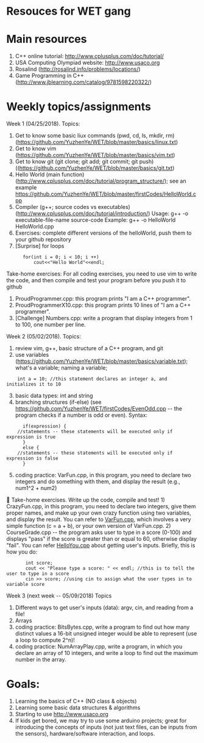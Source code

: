 # Resouces for WET gang

# Main resources
  1) C++ online tutorial: http://www.cplusplus.com/doc/tutorial/
  2) USA Computing Olympiad website: http://www.usaco.org
  3) Rosalind (http://rosalind.info/problems/locations/)
  4) Game Programming in C++ (http://www.jblearning.com/catalog/9781598220322/)

# Weekly topics/assignments
Week 1 (04/25/2018). 
  Topics:
   1) Get to know some basic liux commands (pwd, cd, ls, mkdir, rm) (https://github.com/YuzhenYe/WET/blob/master/basics/linux.txt)
   2) Get to know vim (https://github.com/YuzhenYe/WET/blob/master/basics/vim.txt)
   3) Get to know git (git clone; git add; git commit; git push) ((https://github.com/YuzhenYe/WET/blob/master/basics/git.txt)
   4) Hello World (main function) (http://www.cplusplus.com/doc/tutorial/program_structure/); see an example https://github.com/YuzhenYe/WET/blob/master/firstCodes/HelloWorld.cpp
   5) Compiler (g++; source codes vs executables) (http://www.cplusplus.com/doc/tutorial/introduction/)
      Usage: g++ -o executable-file-name source-code
      Example: g++ -o HelloWorld HelloWorld.cpp
   6) Exercises: complete different versions of the helloWorld, push them to your github repository
   7) [Surprise] for loops
```
      for(int i = 0; i < 10; i ++) 
          cout<<"Hello World"<<endl;
```
  Take-home exercises:
   For all coding exercises, you need to use vim to write the code, and then compile and test your program before you push it to github
   1) ProudProgrammer.cpp:  this program prints "I am a C++ programmer".
   2) ProudProgrammerX10.cpp: this program prints 10 lines of "I am a C++ programmer".
   3) [Challenge] Numbers.cpp: write a program that display integers from 1 to 100, one number per line.

Week 2 (05/02/2018).
  Topics:
   1) review vim, g++, basic structure of a C++ program, and git
   2) use variables (https://github.com/YuzhenYe/WET/blob/master/basics/variable.txt);
      what's a variable; naming a variable; 
```
	int a = 10; //this statement declares an integer a, and initializes it to 10
```
   3) basic data types: int and string
   4) branching structures (if-else) (see https://github.com/YuzhenYe/WET/firstCodes/EvenOdd.cpp -- the program checks if a number is odd or even).
      Syntax:
```
      if(expression) {
	//statements -- these statements will be executed only if expression is true
      }
      else {
	//statements -- these statements will be executed only if expression is false
      }
```
   5) coding practice: VarFun.cpp, in this program, you need to declare two integers and do something with them, and display the result (e.g., num1^2 + num2)

  :panda_face: Take-home exercises. Write up the code, compile and test!
    1) CrazyFun.cpp, in this program, you need to declare two integers, give them proper names, and make up your own crazy function using two variables, and display the result. You can refer to [VarFun.cpp](https://github.com/YuzhenYe/WET/blob/master/firstCodes/VarFun.cpp), which involves a very simple function (c = a + b), or your own version of VarFun.cpp. 
    2) CourseGrade.cpp -- the program asks user to type in a score (0-100) and displays "pass" if the score is greater than or equal to 60, otherwise display "fail". You can refer [HelloYou.cpp](https://github.com/YuzhenYe/WET/blob/master/firstCodes/HelloYou.cpp) about getting user's inputs. Briefly, this is how you do: 

``` 
       int score;
       cout << "Please type a score: " << endl; //this is to tell the user to type in a score 
       cin >> score; //using cin to assign what the user types in to variable score 
```

Week 3 (next week -- 05/09/2018)
  Topics
   1) Different ways to get user's inputs (data): argv, cin, and reading from a file!
   2) Arrays
   3) coding practice: BitsBytes.cpp, write a program to find out how many distinct values a 16-bit unsigned integer would be able to represent (use a loop to compute 2^n)! 
   4) coding practice: NumArrayPlay.cpp, write a program, in which you declare an array of 10 integers, and write a loop to find out the maximum number in the array. 


# Goals: 
  1) Learning the basics of C++ (NO class & objects)
  2) Learning some basic data structures & algorithms 
  3) Starting to use http://www.usaco.org 
  4) If kids get bored, we may try to use some arduino projects; great for introducing the concepts of inputs (not just text files, can be inputs from the sensors), hardware/software interaction, and loops.



